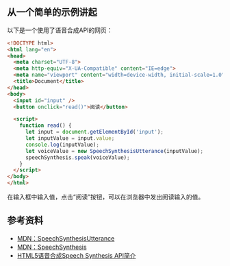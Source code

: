 <a name="VWCkM"></a>
## 从一个简单的示例讲起
以下是一个使用了语音合成API的网页：
```html
<!DOCTYPE html>
<html lang="en">
<head>
  <meta charset="UTF-8">
  <meta http-equiv="X-UA-Compatible" content="IE=edge">
  <meta name="viewport" content="width=device-width, initial-scale=1.0">
  <title>Document</title>
</head>
<body>
  <input id="input" />
  <button onclick="read()">阅读</button>

  <script>
    function read() {
      let input = document.getElementById('input');
      let inputValue = input.value;
      console.log(inputValue);
      let voiceValue = new SpeechSynthesisUtterance(inputValue);
      speechSynthesis.speak(voiceValue);
    }
  </script>
</body>
</html>
```
在输入框中输入值，点击“阅读”按钮，可以在浏览器中发出阅读输入的值。













<a name="q9ene"></a>
## 参考资料

- [MDN：SpeechSynthesisUtterance](https://developer.mozilla.org/zh-CN/docs/Web/API/SpeechSynthesisUtterance)
- [MDN：SpeechSynthesis](https://developer.mozilla.org/zh-CN/docs/Web/API/SpeechSynthesis)
- [HTML5语音合成Speech Synthesis API简介](https://www.zhangxinxu.com/wordpress/2017/01/html5-speech-recognition-synthesis-api/)






